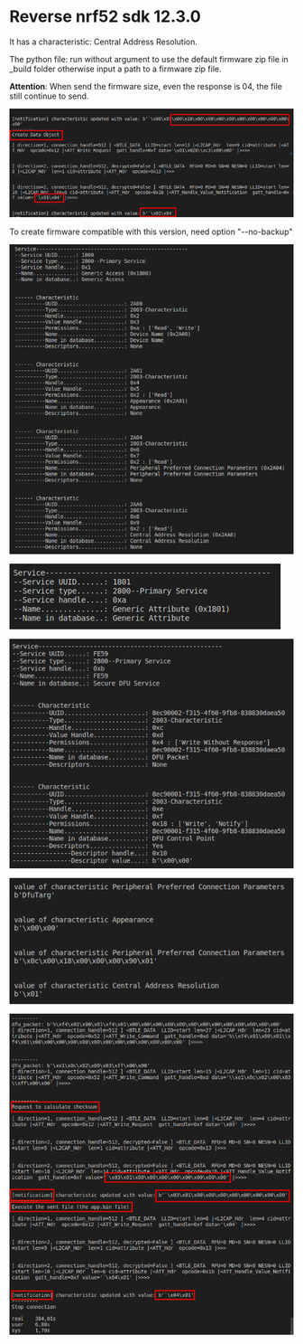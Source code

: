 # Reverse nrf52 sdk 12.3.0

It has a characteristic: Central Address Resolution.

The python file: run without argument to use the default firmware zip file in _build folder
otherwise input a path to a firmware zip file.

**Attention**: When send the firmware size, even the response is 04, the file still continue to send.

![image](images/readme/screenshot_25-06-2023_14h14m34.png)

To create firmware compatible with this version, need option "--no-backup"

![image](images/readme/screenshot_25-06-2023_06h51m21.png)

![image](images/readme/screenshot_25-06-2023_06h51m56.png)

![image](images/readme/screenshot_25-06-2023_06h52m08.png)


![image](images/readme/screenshot_25-06-2023_06h52m26.png)


![image](images/readme/screenshot_25-06-2023_07h45m01.png)
